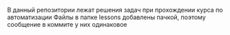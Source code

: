 В данный репозитории лежат решения задач при прохождении курса по автоматизации
Файлы в папке lessons добавлены пачкой, поэтому сообщение в коммите у них одинаковое
